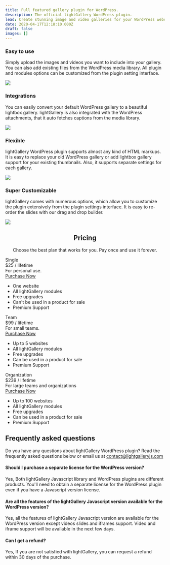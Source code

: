 ```yaml
---
title: Full featured gallery plugin for WordPress.
description: The official lightGallery WordPress plugin.
lead: Create stunning image and video galleries for your WordPress website in minutes. Responsive, touch friendly, and easy to use.
date: 2020-04-17T12:18:10.000Z
draft: false
images: []
---
```


<div class="container-xl wp-features-wrap">
    <div class="row justify-content-lg-center gx-4">
        <div class="col-lg-6 col-xl-5 wp-features justify-content-center flex-column d-flex">
            <h3>Easy to use</h3>
                <p>Simply upload the images and videos you want to include into your gallery. You can also add existing files from the WordPress media library. All plugin and modules options can be customized from the plugin setting interface.</p>
        </div>
        <div class="col-lg-6 col-xl-5 wp-features-img d-flex">
            <div class="wp-features-img-inner wp-features-img-inner-right-bottom">
                <img class="img-fluid" src="https://dzine.io/products/lightgallery-wp-plugin/static/images/screenshots/easy-to-use.jpg">
            </div>
        </div>
    </div>
    <div class="row justify-content-lg-center gx-4">
        <div class="col-lg-6 col-xl-5 wp-features  justify-content-center flex-column d-flex order-lg-2">
            <h3>Integrations</h3>
                <p>You can easily convert your default WordPress gallery to a beautiful lightbox gallery.  lightGallery is also integrated with the WordPress attachments, that it auto fetches captions from the media library.</p>
        </div>
        <div class="col-lg-6 col-xl-5 wp-features-img d-flex ">
            <div class="wp-features-img-inner wp-features-img-inner-top-left">
                <img class="img-fluid" src="https://dzine.io/products/lightgallery-wp-plugin/static/images/screenshots/integrations.jpg">
            </div>
        </div>
    </div>
    <div class="row justify-content-lg-center gx-4">
        <div class="col-lg-6 col-xl-5 wp-features justify-content-center flex-column d-flex">
            <h3>Flexible</h3>
                <p>lightGallery WordPress plugin supports almost any kind of HTML markups. It is easy to replace your old WordPress gallery or add lightbox gallery support for your existing thumbnails. Also, it supports separate settings for each gallery.</p>
        </div>
        <div class="col-lg-6 col-xl-5 wp-features-img d-flex">
            <div class="wp-features-img-inner wp-features-img-inner-top-right">
                <img class="img-fluid" src="/images/wp/wp-drag-and-drop.png">
            </div>
        </div>
    </div>
    <div class="row justify-content-lg-center gx-4">
        <div class="col-lg-6 col-xl-5 wp-features justify-content-center flex-column d-flex order-lg-2">
            <h3>Super Customizable</h3>
            <p>lightGallery comes with numerous options, which allow you to customize the plugin extensively from the plugin settings interface. It is easy to re-order the slides with our drag and drop builder.</p>
        </div>
        <div class="col-lg-6 col-xl-5 wp-features-img d-flex">
            <div class="wp-features-img-inner wp-features-img-inner-left-bottom">
                <img class="img-fluid" src="/images/wp/wp-settings-interface.png">
            </div>
        </div>
    </div>
    </div>
</div>

<div class="container-xl wp-pricing">
    <div class="row justify-content-center home-inline-gallery-header">
        <div class="col-lg-12" style="text-align:center">
            <h2 id="wordpress-pricing">Pricing</h2>
            <p>Choose the best plan that works for you. Pay once and use it forever.</p>
        </div>
    </div>
    <div class="pricing-list justify-content-center">
        <!-- <div class="pricing-list-item">
            <div class="pricing-type">Free</div>
            <div class="pricing-cost">
                $0 <span class="pricing-cost-label">/ lifetime</span>
            </div>
            <div class="pricing-desc">
                For personal use.
            </div>
            <div class="d-grid pricing-btn-wrap">
                <a href="https://gum.co/lightgallery-developer-license" target="_blank"  class="btn btn-outline-primary">Download now</a>
            </div>
            <ul class="pricing-terms">
                <li>Unlimited Sites</li>
                <li>Basic features</li>
                <li>Free upgrades</li>
                <li>Can't be used in a product for sale</li>
                <li>Basic support</li>
            </ul>
        </div> -->
        <div class="pricing-list-item">
            <div class="pricing-type">Single</div>
            <div class="pricing-cost">
                $25 <span class="pricing-cost-label">/ lifetime</span>
            </div>
            <div class="pricing-desc">
                For personal use.
            </div>
            <div class="d-grid pricing-btn-wrap">
                <a href="https://neravat.gumroad.com/l/lightgallery-wordpress-plugin?variant=Personal" target="_blank"  class="btn btn-outline-primary">Purchase Now</a>
            </div>
            <ul class="pricing-terms">
                <li>One website </li>
                <li>All lightGallery modules</li>
                <li>Free upgrades</li>
                <li>Can't be used in a product for sale</li>
                <li>Premium Support</li>
            </ul>
        </div>
        <div class="pricing-list-item">
            <div class="pricing-type">Team</div>
            <div class="pricing-cost">
                $99 <span class="pricing-cost-label">/ lifetime</span>
            </div>
            <div class="pricing-desc">
                For small teams.
            </div>
            <div class="d-grid pricing-btn-wrap">
                <a href="https://neravat.gumroad.com/l/lightgallery-wordpress-plugin?variant=Professional" target="_blank" class="btn btn-outline-primary">Purchase Now</a>
            </div>
            <ul class="pricing-terms">
                <li>Up to 5 websites </li>
                <li>All lightGallery modules</li>
                <li>Free upgrades</li>
                <li>Can be used in a product for sale</li>
                <li>Premium Support</li>
            </ul>
        </div>
        <div class="pricing-list-item">
            <div class="pricing-type">Organization</div>
            <div class="pricing-cost">
                $239 <span class="pricing-cost-label">/ lifetime</span>
            </div>
            <div class="pricing-desc">
                For large teams and organizations
            </div>
            <div class="d-grid pricing-btn-wrap">
                <a href="https://neravat.gumroad.com/l/lightgallery-wordpress-plugin?variant=Business" target="_blank" class="btn btn-outline-primary">Purchase Now</a>
            </div>
            <ul class="pricing-terms">
                <li>Up to 100 websites</li>
                <li>All lightGallery modules</li>
                <li>Free upgrades</li>
                <li>Can be used in a product for sale</li>
                <li>Premium Support</li>
            </ul>
        </div>
    </div>
</div>
<div class="container-xl pricing-section">
    <div class="row justify-content-center pricing-points">
        <div class="col-xl-6 col-lg-8 col-md-10">
            <h2 class="align-center">Frequently asked questions</h2>
            <p>Do you have any questions about lightGallery WordPress plugin? Read the frequently asked questions below or email us at <a href="mailto:contact@lightgalleryjs.com">contact@lightgalleryjs.com</a></p>
            <div class="pricing-points-item">
                <h4>Should I purchase a separate license for the WordPress version?</h4>
                <p>Yes, Both lightGallery Javascript library and WordPress plugins are different products. You'll need to obtain a separate license for the WordPress plugin even if you have a Javascript version license.</p>
            </div>
            <div class="pricing-points-item">
                <h4>Are all the features of the lightGallery Javascript version available for the WordPress version?</h4>
                <p>Yes, all the features of lightGallery Javascript version are available for the WordPress version except videos slides and iframes support. Video and iframe support will be available in the next few days.</p>
            </div>
            <div class="pricing-points-item">
                <h4>Can I get a refund?</h4>
                <p>Yes, If you are not satisfied with lightGallery, you can request a refund within 30 days of the purchase.</p>
            </div>
        </div>
    </div>
</div>
